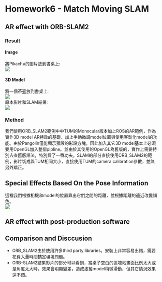 # Homework6 - Match Moving SLAM

## AR effect with ORB-SLAM2
### Result
#### Image
將Pikachu的圖片放到書桌上:  
![](output_image.gif)  
#### 3D Model
將一個茶壺放到書桌上:  
![](output_video.gif)  
原本影片和SLAM結果:  
![](output.gif)

### Method  
我們使用ORB_SLAM2範例中中TUM的Monocular版本加上ROS的AR範例，作為實作3D model AR特效的基礎，加上手動微調model位置與使用客製化model的功能。由於Pangolin僅能顯示預設的彩設方塊，因此加入其它3D model基本上必須要用OpenGL加入整個pipline。並由於其使用的OpenGL為舊版的，實作上需要特別去查舊版語法，特別費了一番功夫。SLAM的部分直接使用ORB_SLAM2的範例，影片切成與TUM相同大小，直接使用TUM的camera calibration參數，並無另外矯正。

## Special Effects Based On the Pose Information
這裡我們根據相機和model的位置算出它們之間的距離，並根據距離的遠近改變顏色。  
![](output_color.gif)

## AR effect with post-production software

## Comparison and Disccusion

* ORB_SLAM2由於使用許多third party libraries，安裝上非常容易出錯，需要花費大量時間搞定環境問題。
* ORB-SLAM2結果影片的部分可以看到，當桌子空白的區塊站畫面比例太大或是角度太大時，效果會明顯變差，造成虛擬model稍微滑動，但其它情況效果還不錯。
